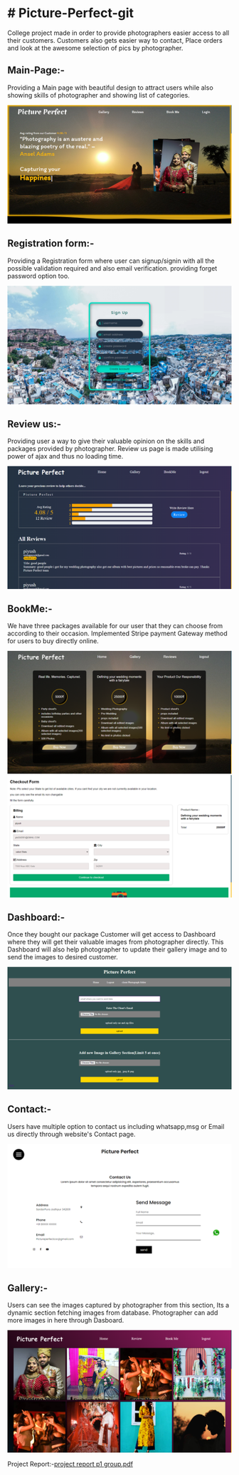 <h1># Picture-Perfect-git</h1>
<p>College project made in order to provide photographers easier access to all their customers. 
Customers also gets easier way to contact, Place orders and look at the awesome selection of pics by photographer.
</p>
<h2>Main-Page:-</h2>
<p>Providing a Main page with beautiful design to attract users while also showing skills of photographer and showing list of categories.</p>
<img src="media/main-page.png" />

<h2>Registration form:-</h2>
<p>Providing a Registration form where user can signup/signin with all the possible validation required and also email verification.
providing forget password option too.</p>
<img src="media/registration-form.png" />
<h2>Review us:-</h2>
<p>Providing user a way to give their valuable opinion on the skills and packages provided by photographer.
Review us page is made utilising power of ajax and thus no loading time.</p>
<img src="media/review-us.png" />
<h2>BookMe:-</h2>
<p>We have three packages available for our user that they can choose from according to their occasion.
Implemented Stripe payment Gateway method for users to buy directly online.</p>
<img src="media/book-me.png" />
<img src="media/book-me2.png" />
<h2>Dashboard:-</h2>
<p>Once they bought our package Customer will get access to Dashboard where they will get their valuable images from photographer directly.
This Dashboard will also help photographer to update their gallery image and to send the images to desired customer.</p>
<img src="media/dashboard.png" />
<h2>Contact:-</h2>
<p>Users have multiple option to contact us including whatsapp,msg or Email us directly through website's Contact page.</p>
<img src="media/contact.png" />
<h2>Gallery:-</h2>
<p>Users can see the images captured by photographer from this section, Its a dynamic section fetching images from database.
Photographer can add more images in here through Dasboard.</p>
<img src="media/gallery.png" />

Project Report:-[project report p1 group.pdf](https://github.com/piyush-ops/Picture-Perfect-git/files/11016817/project.report.p1.group.pdf)


